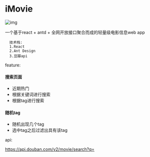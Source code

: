 # iMovie
![img](http://img.hb.aicdn.com/f4597a4209cc4205541bcbba461c29615cec89886489-W5nxkt_fw658)

一个基于react + antd + 全网开放接口聚合而成的轻量级电影信息web app
 
```
  技术栈:
  1.React
  2.Ant Design
  3.豆瓣api
```
feature:  
#### 搜索页面
  - 近期热门
  - 根据关键词进行搜索
  - 根据tag进行搜索 
#### 随机tag
  - 随机出现几个tag
  - 选中tag之后过滤出具有该tag




api: 

https://api.douban.com/v2/movie/search?q=
